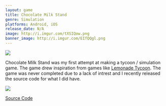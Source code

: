 ```yaml
---
layout: game
title: Chocolate Milk Stand
genre: Simulation
platforms: Android, iOS
release_date: N/A
image: http://i.imgur.com/tXSIQow.png
banner_image: http://i.imgur.com/EIfQQgl.png
---
```

![](http://i.imgur.com/sDlIVlgl.png)


Chocolate Milk Stand was my first attempt at making a tycoon / simulation game. The game drew inspiration from games like [Lemonade Tycoon](https://en.wikipedia.org/wiki/Lemonade_Tycoon).
The game was never completed due to a lack of intrest and I recently released the source code for what I did have.


![](http://i.imgur.com/o2gGsGo.png)

[Source Code](https://github.com/BudaDude/ChocolateMilkTycoon)
